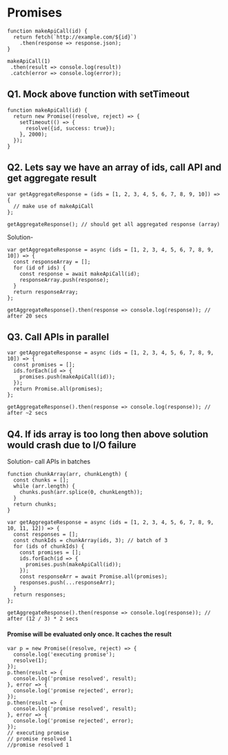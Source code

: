 # Promises

```
function makeApiCall(id) {
  return fetch(`http://example.com/${id}`)
    .then(response => response.json);
}

makeApiCall(1)
 .then(result => console.log(result))
 .catch(error => console.log(error));
```

## Q1. Mock above function with setTimeout

```
function makeApiCall(id) {
  return new Promise((resolve, reject) => {
    setTimeout(() => {
      resolve({id, success: true});
    }, 2000);
  });
}
```

## Q2. Lets say we have an array of ids, call API and get aggregate result

```
var getAggregateResponse = (ids = [1, 2, 3, 4, 5, 6, 7, 8, 9, 10]) => {
  // make use of makeApiCall
};

getAggregateResponse(); // should get all aggregated response (array)
```

Solution-

```
var getAggregateResponse = async (ids = [1, 2, 3, 4, 5, 6, 7, 8, 9, 10]) => {
  const responseArray = [];
  for (id of ids) {
    const response = await makeApiCall(id);
    responseArray.push(response);
  }
  return responseArray;
};

getAggregateResponse().then(response => console.log(response)); // after 20 secs
```

## Q3. Call APIs in parallel

```
var getAggregateResponse = async (ids = [1, 2, 3, 4, 5, 6, 7, 8, 9, 10]) => {
  const promises = [];
  ids.forEach(id => {
    promises.push(makeApiCall(id));
  });
  return Promise.all(promises);
};

getAggregateResponse().then(response => console.log(response)); // after ~2 secs
```

## Q4. If ids array is too long then above solution would crash due to I/O failure

Solution- call APIs in batches

```
function chunkArray(arr, chunkLength) {
  const chunks = [];
  while (arr.length) {
    chunks.push(arr.splice(0, chunkLength));
  }
  return chunks;
}

var getAggregateResponse = async (ids = [1, 2, 3, 4, 5, 6, 7, 8, 9, 10, 11, 12]) => {
  const responses = [];
  const chunkIds = chunkArray(ids, 3); // batch of 3
  for (ids of chunkIds) {
    const promises = [];
    ids.forEach(id => {
      promises.push(makeApiCall(id));
    });
    const responseArr = await Promise.all(promises);
    responses.push(...responseArr);
  }
  return responses;
};

getAggregateResponse().then(response => console.log(response)); // after (12 / 3) * 2 secs
```

#### Promise will be evaluated only once. It  caches the result
```
var p = new Promise((resolve, reject) => {
  console.log('executing promise');
  resolve(1);
});
p.then(result => {
  console.log('promise resolved', result);
}, error => {
  console.log('promise rejected', error);
});
p.then(result => {
  console.log('promise resolved', result);
}, error => {
  console.log('promise rejected', error);
});
// executing promise
// promise resolved 1
//promise resolved 1
```